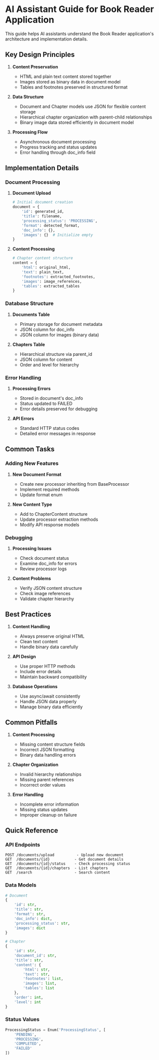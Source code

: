 # AI Assistant Guide for Book Reader Application

This guide helps AI assistants understand the Book Reader application's architecture and implementation details.

## Key Design Principles

1. **Content Preservation**
   - HTML and plain text content stored together
   - Images stored as binary data in document model
   - Tables and footnotes preserved in structured format

2. **Data Structure**
   - Document and Chapter models use JSON for flexible content storage
   - Hierarchical chapter organization with parent-child relationships
   - Binary image data stored efficiently in document model

3. **Processing Flow**
   - Asynchronous document processing
   - Progress tracking and status updates
   - Error handling through doc_info field

## Implementation Details

### Document Processing

1. **Document Upload**
   ```python
   # Initial document creation
   document = {
       'id': generated_id,
       'title': filename,
       'processing_status': 'PROCESSING',
       'format': detected_format,
       'doc_info': {},
       'images': {}  # Initialize empty
   }
   ```

2. **Content Processing**
   ```python
   # Chapter content structure
   content = {
       'html': original_html,
       'text': plain_text,
       'footnotes': extracted_footnotes,
       'images': image_references,
       'tables': extracted_tables
   }
   ```

### Database Structure

1. **Documents Table**
   - Primary storage for document metadata
   - JSON column for doc_info
   - JSON column for images (binary data)

2. **Chapters Table**
   - Hierarchical structure via parent_id
   - JSON column for content
   - Order and level for hierarchy

### Error Handling

1. **Processing Errors**
   - Stored in document's doc_info
   - Status updated to FAILED
   - Error details preserved for debugging

2. **API Errors**
   - Standard HTTP status codes
   - Detailed error messages in response

## Common Tasks

### Adding New Features

1. **New Document Format**
   - Create new processor inheriting from BaseProcessor
   - Implement required methods
   - Update format enum

2. **New Content Type**
   - Add to ChapterContent structure
   - Update processor extraction methods
   - Modify API response models

### Debugging

1. **Processing Issues**
   - Check document status
   - Examine doc_info for errors
   - Review processor logs

2. **Content Problems**
   - Verify JSON content structure
   - Check image references
   - Validate chapter hierarchy

## Best Practices

1. **Content Handling**
   - Always preserve original HTML
   - Clean text content
   - Handle binary data carefully

2. **API Design**
   - Use proper HTTP methods
   - Include error details
   - Maintain backward compatibility

3. **Database Operations**
   - Use async/await consistently
   - Handle JSON data properly
   - Manage binary data efficiently

## Common Pitfalls

1. **Content Processing**
   - Missing content structure fields
   - Incorrect JSON formatting
   - Binary data handling errors

2. **Chapter Organization**
   - Invalid hierarchy relationships
   - Missing parent references
   - Incorrect order values

3. **Error Handling**
   - Incomplete error information
   - Missing status updates
   - Improper cleanup on failure

## Quick Reference

### API Endpoints
```
POST /documents/upload          - Upload new document
GET  /documents/{id}           - Get document details
GET  /documents/{id}/status    - Check processing status
GET  /documents/{id}/chapters  - List chapters
GET  /search                   - Search content
```

### Data Models
```python
# Document
{
    'id': str,
    'title': str,
    'format': str,
    'doc_info': dict,
    'processing_status': str,
    'images': dict
}

# Chapter
{
    'id': str,
    'document_id': str,
    'title': str,
    'content': {
        'html': str,
        'text': str,
        'footnotes': list,
        'images': list,
        'tables': list
    },
    'order': int,
    'level': int
}
```

### Status Values
```python
ProcessingStatus = Enum('ProcessingStatus', [
    'PENDING',
    'PROCESSING',
    'COMPLETED',
    'FAILED'
])
```
